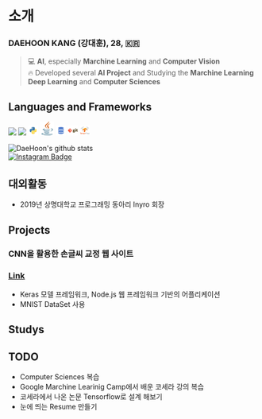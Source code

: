 # 소개  
### DAEHOON KANG (강대훈), 28, 🇰🇷  
> 💻 **AI**, especially **Marchine Learning** and **Computer Vision**<br>
> 🔥 Developed several **AI Project** and Studying the **Marchine Learning Deep Learning** and **Computer Sciences**<br>
 
## Languages and Frameworks  

<code><img height="20" src="https://toppng.com/uploads/preview/c-programming-icon-c-programming-language-logo-11562945679duaxtn3yq0.png"></code>
<code><img height="20" src="https://img.favpng.com/13/14/25/the-c-programming-language-png-favpng-x2FKZ86GuA0YStdCDY8nQU5Z4.jpg"></code>
<code><img height="20" src="https://raw.githubusercontent.com/github/explore/80688e429a7d4ef2fca1e82350fe8e3517d3494d/topics/python/python.png"></code>
<code><img height="28" src="https://raw.githubusercontent.com/github/explore/80688e429a7d4ef2fca1e82350fe8e3517d3494d/topics/java/java.png"></code>
<code><img height="20" src="https://raw.githubusercontent.com/github/explore/80688e429a7d4ef2fca1e82350fe8e3517d3494d/topics/sql/sql.png"></code>
<code><img height="20" src="https://raw.githubusercontent.com/github/explore/80688e429a7d4ef2fca1e82350fe8e3517d3494d/topics/git/git.png"></code>
<code><img height="20" src="https://raw.githubusercontent.com/github/explore/80688e429a7d4ef2fca1e82350fe8e3517d3494d/topics/tensorflow/tensorflow.png"></code>



![DaeHoon's github stats](https://github-readme-stats.vercel.app/api?username=daehoon12&show_icons=true)           
[![Instagram Badge](https://img.shields.io/badge/Instagram-ff69b4?style=flat-square&logo=instagram&logoColor=white&link=https://www.instagram.com/haero_kim/)](https://www.instagram.com/return_18/)

## 대외활동  
- 2019년 상명대학교 프로그래밍 동아리 Inyro 회장  

[Link]: https://github.com/daehoon12/hand_writing_correction_website  

## Projects  

### CNN을 활용한 손글씨 교정 웹 사이트  
### [Link]  
- Keras 모델 프레임워크, Node.js 웹 프레임워크 기반의 어플리케이션  
- MNIST DataSet 사용  

## Studys  

## TODO  
- Computer Sciences 복습  
- Google Marchine Learinig Camp에서 배운 코세라 강의 복습  
- 코세라에서 나온 논문 Tensorflow로 설계 해보기  
- 눈에 띄는 Resume 만들기  
